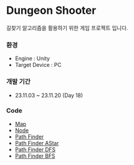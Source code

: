# Dungeon Shooter
길찾기 알고리즘을 활용하기 위한 게임 프로젝트 입니다.
### 환경
- Engine : Unity
- Target Device : PC
### 개발 기간
- 23.11.03 ~ 23.11.20 (Day 18)
### Code
- [Map](https://github.com/lArc244785/TopdownShooter/blob/main/Assets/01.Scripts/PathFinders/Map.cs)
- [Node](https://github.com/lArc244785/TopdownShooter/blob/main/Assets/01.Scripts/PathFinders/Node.cs)
- [Path Finder](https://github.com/lArc244785/TopdownShooter/blob/main/Assets/01.Scripts/PathFinders/PathFinder.cs)
- [Path Finder AStar](https://github.com/lArc244785/TopdownShooter/blob/main/Assets/01.Scripts/PathFinders/PathFinderAStar.cs)
- [Path Finder DFS](https://github.com/lArc244785/TopdownShooter/blob/main/Assets/01.Scripts/PathFinders/PathFinderDFS.cs)
- [Path Finder BFS](https://github.com/lArc244785/TopdownShooter/blob/main/Assets/01.Scripts/PathFinders/PathFinderBFS.cs)
